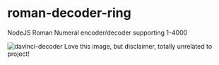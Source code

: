 # roman-decoder-ring
NodeJS Roman Numeral encoder/decoder supporting 1-4000

![davinci-decoder](https://user-images.githubusercontent.com/3075047/133871508-73002460-4160-499a-bec8-f53a245089db.jpg)
Love this image, but disclaimer, totally unrelated to project!
